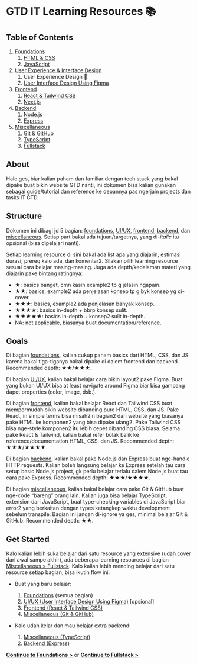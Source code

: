 # GTD IT Learning Resources :books:

## Table of Contents

1. [Foundations](foundations/README.md)
   1. [HTML & CSS](foundations/html-css/README.md)
   2. [JavaScript](foundations/javascript/README.md)
2. [User Experience & Interface Design](ux-ui/README.md)
   1. User Experience Design :construction:
   2. [User Interface Design Using Figma](ux-ui/ui/README.md)
3. [Frontend](frontend/README.md)
   1. [React & Tailwind CSS](frontend/react-tailwind/README.md)
   2. [Next.js](frontend/nextjs/README.md)
4. [Backend](backend/README.md)
   1. [Node.js](backend/nodejs/README.md)
   2. [Express](backend/express/README.md)
5. [Miscellaneous](misc/README.md)
   1. [Git & GitHub](misc/git-gh/README.md)
   2. [TypeScript](misc/typescript/README.md)
   3. [Fullstack](misc/fullstack/README.md)

## About

Halo ges, biar kalian paham dan familiar dengan tech stack yang bakal dipake buat bikin website GTD nanti, ini dokumen bisa kalian gunakan sebagai guide/tutorial dan reference ke depannya pas ngerjain projects dan tasks IT GTD.

## Structure

Dokumen ini dibagi jd 5 bagian: [foundations](foundations/README.md), [UI/UX](ux-ui/README.md), [frontend](frontend/README.md), [backend](backend/README.md), dan [miscellaneous](misc/README.md). Setiap part bakal ada tujuan/targetnya, yang di-*italic* itu opsional (bisa dipelajari nanti).

Setiap learning resource di sini bakal ada list apa yang diajarin, estimasi durasi, prereq kalo ada, dan komentar2. Silakan pilih learning resource sesuai cara belajar masing-masing. Juga ada depth/kedalaman materi yang diajarin pake bintang ratingnya:

- ★: basics banget, cmn kasih example2 tp g jelasin ngapain.
- ★★: basics, example2 ada penjelasan konsep tp g byk konsep yg di-cover.
- ★★★: basics, example2 ada penjelasan banyak konsep.
- ★★★★: basics in-depth + bbrp konsep sulit.
- ★★★★★: basics in-depth + konsep2 sulit in-depth.
- NA: not applicable, biasanya buat documentation/reference.

## Goals

Di bagian [foundations](foundations/README.md), kalian cukup paham basics dari HTML, CSS, dan JS karena bakal tiga-tiganya bakal dipake di dalem frontend dan backend. Recommended depth: ★★/★★★.

Di bagian [UI/UX](ux-ui/README.md), kalian bakal belajar cara bikin layout2 pake Figma. Buat yang bukan UI/UX bisa at least navigate around Figma biar bisa gampang dapet properties (color, image, dsb.).

Di bagian [frontend](frontend/README.md), kalian bakal belajar React dan Tailwind CSS buat mempermudah bikin website dibanding pure HTML, CSS, dan JS. Pake React, in simple terms bisa misah2in bagian2 dari website yang biasanya pake HTML ke komponen2 yang bisa dipake ulang2. Pake Tailwind CSS bisa nge-style komponen2 itu lebih cepet dibanding CSS biasa. Selama pake React & Tailwind, kalian bakal refer bolak balik ke reference/documentation HTML, CSS, dan JS. Recommended depth: ★★★/★★★★.

Di bagian [backend](backend/README.md), kalian bakal pake Node.js dan Express buat nge-handle HTTP requests. Kalian boleh langsung belajar ke Express setelah tau cara setup basic Node.js project, gk perlu belajar terlalu dalem Node.js buat tau cara pake Express. Recommended depth: ★★★/★★★★.

Di bagian [miscellaneous](misc/README.md), kalian bakal belajar cara pake Git & GitHub buat nge-code “bareng” orang lain. Kalian juga bisa belajar TypeScript, extension dari JavaScript, buat type-checking variables di JavaScript biar error2 yang berkaitan dengan types ketangkep waktu development sebelum transpile. Bagian ini jangan di-ignore ya ges, minimal belajar Git & GitHub. Recommended depth: ★★.

## Get Started

Kalo kalian lebih suka belajar dari satu resource yang extensive (udah cover dari awal sampe akhir), ada beberapa learning resources di bagian [Miscellaneous > Fullstack](misc/fullstack/README.md). Kalo kalian lebih mending belajar dari satu resource setiap bagian, bisa ikutin flow ini.

- Buat yang baru belajar:

  1. [Foundations](foundations/README.md) (semua bagian)
  2. [UI/UX (User Interface Design Using Figma)](ux-ui/ui/README.md) \[opsional\]
  3. [Frontend (React & Tailwind CSS)](frontend/react-tailwind/README.md)
  4. [Miscellaneous (Git & GitHub)](misc/git-gh/README.md)

- Kalo udah kelar dan mau belajar extra backend:
  1. [Miscellaneous (TypeScript)](misc/typescript/README.md)
  2. [Backend (Express)](backend/express/README.md)

**[Continue to Foundations >](foundations/README.md)** or **[Continue to Fullstack >](misc/fullstack/README.md)**
